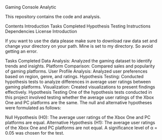 Gaming Console Analytic

This repository contains the code and analysis.

Contents
Introduction
Tasks Completed
Hypothesis Testing
Instructions
Dependencies
License
Introduction

If you want to use the data please make sure to download raw data set and change your directory on your path. Mine is set to my directory. So avoid getting an error.

Tasks Completed
Data Analysis: Analyzed the gaming dataset to identify trends and insights.
Platform Comparison: Compared sales and popularity of gaming platforms.
User Profile Analysis: Analyzed user preferences based on region, genre, and ratings.
Hypothesis Testing: Conducted hypothesis tests to analyze differences in average user ratings between gaming platforms.
Visualization: Created visualizations to present findings effectively.
Hypothesis Testing
One of the hypothesis tests conducted in this project involved testing whether the average user ratings of the Xbox One and PC platforms are the same. The null and alternative hypotheses were formulated as follows:

Null Hypothesis (H0): The average user ratings of the Xbox One and PC platforms are equal.
Alternative Hypothesis (H1): The average user ratings of the Xbox One and PC platforms are not equal.
A significance level of α = 0.05 was chosen for the test.
